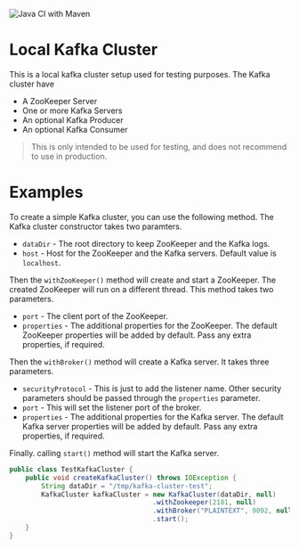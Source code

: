 ![Java CI with Maven](https://github.com/ThisaruGuruge/local-kafka-cluster-for-testing/workflows/Java%20CI%20with%20Maven/badge.svg)

# Local Kafka Cluster
This is a local kafka cluster setup used for testing purposes.
The Kafka cluster have
- A ZooKeeper Server
- One or more Kafka Servers
- An optional Kafka Producer
- An optional Kafka Consumer

> This is only intended to be used for testing, and does not recommend to use in production.

# Examples

To create a simple Kafka cluster, you can use the following method. The Kafka cluster constructor takes two paramters. 
- `dataDir` - The root directory to keep ZooKeeper and the Kafka logs.
- `host` - Host for the ZooKeeper and the Kafka servers. Default value is `localhost`.

Then the `withZooKeeper()` method will create and start a ZooKeeper. The created ZooKeeper will run on a different
 thread. This method takes two parameters.
 - `port` - The client port of the ZooKeeper.
 - `properties` - The additional properties for the ZooKeeper. The default ZooKeeper properties will be added by
  default. Pass any extra properties, if required.
  
  Then the `withBroker()`  method will create a Kafka server. It takes three parameters.
  - `securityProtocol` - This is just to add the listener name. Other security parameters should be passed through
   the `properties` parameter.
   - `port` -  This will set the listener port of the broker.
   - `properties` - The additional properties for the Kafka server. The default Kafka server properties will be added by
                      default. Pass any extra properties, if required.
   
   Finally. calling `start()` method will start the Kafka server.                   
```java
public class TestKafkaCluster {
    public void createKafkaCluster() throws IOException {
        String dataDir = "/tmp/kafka-cluster-test";
        KafkaCluster kafkaCluster = new KafkaCluster(dataDir, null)
                                    .withZookeeper(2181, null)
                                    .withBroker("PLAINTEXT", 9092, null)
                                    .start();
    }
}
```

